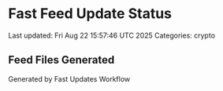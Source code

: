 # Fast Feed Update Status
Last updated: Fri Aug 22 15:57:46 UTC 2025
Categories: crypto

## Feed Files Generated

Generated by Fast Updates Workflow

